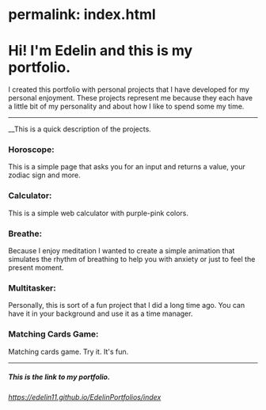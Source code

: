 # permalink: index.html
# Hi! I'm Edelin and this is my portfolio.

I created this portfolio with personal projects that I have developed for my personal enjoyment. These projects represent me because they each have a little bit of my personality and about how I like to spend some my time.

_______________________________________________________________________________________________________________________________________________________________

__This is a quick description of the projects.

### Horoscope:
This is a simple page that asks you for an input and returns a value, your zodiac sign and more.

### Calculator: 
This is a simple web calculator with purple-pink colors.

### Breathe:
Because I enjoy meditation I wanted to create a simple animation that simulates the rhythm of breathing to help you with anxiety or just to feel the present moment.

### Multitasker:
Personally, this is sort of a fun project that I did a long time ago. You can have it in your background and use it as a time manager.

### Matching Cards Game: 
Matching cards game. Try it. It's fun. 

_______________________________________________________________________________________________________________________________________________________________


##### This is the link to my portfolio.
_https://edelin11.github.io/EdelinPortfolios/index_
